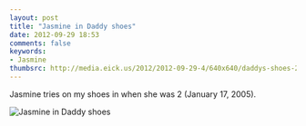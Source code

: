 ```yaml
---
layout: post
title: "Jasmine in Daddy shoes"
date: 2012-09-29 18:53
comments: false
keywords: 
- Jasmine
thumbsrc: http://media.eick.us/2012/2012-09-29-4/640x640/daddys-shoes-2005-01-17.jpg
---
```

Jasmine tries on my shoes in when she was 2 (January 17, 2005).

![Jasmine in Daddy shoes](http://media.eick.us/media/photographs/2012/2012-09-29-4/daddys-shoes-2005-01-17.jpg)


